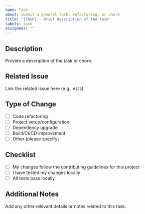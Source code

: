 ```yaml
---
name: Task
about: Submit a general task, refactoring, or chore
title: "[TASK] - Brief description of the task"
labels: task
assignees: ""
---
```


## Description

Provide a description of the task or chore.

## Related Issue

Link the related issue here (e.g., `#123`).

## Type of Change

- [ ] Code refactoring
- [ ] Project setup/configuration
- [ ] Dependency upgrade
- [ ] Build/CI/CD improvement
- [ ] Other (please specify)

## Checklist

- [ ] My changes follow the contributing guidelines for this project
- [ ] I have tested my changes locally
- [ ] All tests pass locally

## Additional Notes

Add any other relevant details or notes related to this task.
